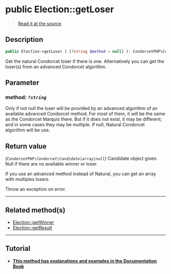 # public Election::getLoser

> [Read it at the source](https://github.com/julien-boudry/Condorcet/blob/master/src/ElectionProcess/ResultsProcess.php#L145)

## Description    

```php
public Election->getLoser ( [?string $method = null] ): CondorcetPHP\Condorcet\Candidate|array|null
```

Get the natural Condorcet loser if there is one. Alternatively you can get the loser(s) from an advanced Condorcet algorithm.

## Parameter

### **method:** *`?string`*   
Only if not null the loser will be provided by an advanced algorithm of an available advanced Condorcet method. For most of them, it will be the same as the Condorcet Marquis there. But if it does not exist, it may be different; and in some cases they may be multiple. If null, Natural Condorcet algorithm will be use.    


## Return value   

*(`CondorcetPHP\Condorcet\Candidate|array|null`)* Candidate object given. Null if there are no available winner or loser.

If you use an advanced method instead of Natural, you can get an array with multiples losers.

Throw an exception on error.


---------------------------------------

## Related method(s)      

* [Election::getWinner](/Docs/api-reference/Election%20Class/Election--getWinner.md)    
* [Election::getResult](/Docs/api-reference/Election%20Class/Election--getResult.md)    

---------------------------------------

## Tutorial

* **[This method has explanations and examples in the Documentation Book](https://www.condorcet.io/3.AsPhpLibrary/6.Results/1.WinnerAndLoser)**    
